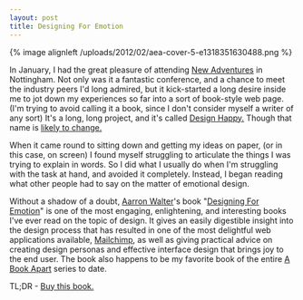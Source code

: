 ```yaml
---
layout: post
title: Designing For Emotion
---
```


{% image alignleft /uploads/2012/02/aea-cover-5-e1318351630488.png %}

In January, I had the great pleasure of attending [New Adventures](http://daneden.me/2012/01/naconf-2012/) in Nottingham. Not only was it a fantastic conference, and a chance to meet the industry peers I'd long admired, but it kick-started a long desire inside me to jot down my experiences so far into a sort of book-style web page. (I'm trying to avoid calling it a book, since I don't consider myself a writer of any sort) It's a long, long project, and it's called [Design Happy.](http://drbl.in/cQal) Though that name is [likely to change.](https://twitter.com/#!/_dte/status/173375814824497152)

When it came round to sitting down and getting my ideas on paper, (or in this case, on screen) I found myself struggling to articulate the things I was trying to explain in words. So I did what I usually do when I'm struggling with the task at hand, and avoided it completely. Instead, I began reading what other people had to say on the matter of emotional design.

Without a shadow of a doubt, [Aarron Walter](http://aarronwalter.com/)'s book "[Designing For Emotion](http://www.abookapart.com/products/designing-for-emotion)" is one of the most engaging, enlightening, and interesting books I've ever read on the topic of design. It gives an easily digestible insight into the design process that has resulted in one of the most delightful web applications available, [Mailchimp](http://mailchimp.com), as well as giving practical advice on creating design personas and effective interface design that brings joy to the end user. The book also happens to be my favorite book of the entire [A Book Apart](http://abookapart.com) series to date.

TL;DR - [Buy this book.](http://www.abookapart.com/products/designing-for-emotion)
